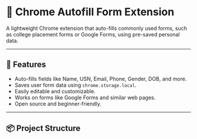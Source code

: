# 🔄 Chrome Autofill Form Extension

A lightweight Chrome extension that auto-fills commonly used forms, such as college placement forms or Google Forms, using pre-saved personal data.

---

## 🚀 Features

- Auto-fills fields like Name, USN, Email, Phone, Gender, DOB, and more.
- Saves user form data using `chrome.storage.local`.
- Easily editable and customizable.
- Works on forms like Google Forms and similar web pages.
- Open source and beginner-friendly.

---

## 📦 Project Structure


